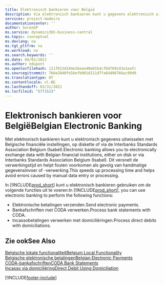 ```yaml
---
title: Elektronisch bankieren voor België
description: Via elektronisch bankieren kunt u gegevens elektronisch uitwisselen met Belgische financiële instellingen. Gegevens kunnen per schijf of via een modem of Isabel (Interbanks Standards Association Belgium) worden uitgewisseld. Op deze manier profiteert u van een snellere verwerkingstijd en voorkomt u fouten als gevolg van handmatige gegevensinvoer of -verwerking.
services: project-madeira
documentationcenter: ''
author: SorenGP
ms.service: dynamics365-business-central
ms.topic: conceptual
ms.devlang: na
ms.tgt_pltfrm: na
ms.workload: na
ms.search.keywords: ''
ms.date: 04/01/2021
ms.author: edupont
ms.openlocfilehash: 121f012d244e16eae40e01b4cf69769143a1eafc
ms.sourcegitcommit: 766e2840fd16efb901d211d7fa64d96766ac99d9
ms.translationtype: HT
ms.contentlocale: nl-BE
ms.lasthandoff: 03/31/2021
ms.locfileid: "5771513"
---
```

# <a name="belgian-electronic-banking"></a><span data-ttu-id="062d5-105">Elektronisch bankieren voor België</span><span class="sxs-lookup"><span data-stu-id="062d5-105">Belgian Electronic Banking</span></span>
<span data-ttu-id="062d5-106">Met elektronisch bankieren kunt u elektronisch gegevens uitwisselen met Belgische financiële instellingen, op diskette of via de Interbanks Standards Association Belgium (Isabel).</span><span class="sxs-lookup"><span data-stu-id="062d5-106">Electronic banking allows you to electronically exchange data with Belgian financial institutions, either on disk or via Interbanks Standards Association Belgium (Isabel).</span></span> <span data-ttu-id="062d5-107">Dit versnelt de verwerkingstijd en helpt fouten voorkomen als gevolg van handmatige gegevensinvoer of -verwerking.</span><span class="sxs-lookup"><span data-stu-id="062d5-107">This speeds up processing time and helps avoid errors caused by manual data entry or processing.</span></span>  

<span data-ttu-id="062d5-108">In [!INCLUDE[prod_short](../../includes/prod_short.md)] kunt u elektronisch bankieren gebruiken om de volgende functies uit te voeren:</span><span class="sxs-lookup"><span data-stu-id="062d5-108">In [!INCLUDE[prod_short](../../includes/prod_short.md)], you can use electronic banking to perform the following functions:</span></span>  

- <span data-ttu-id="062d5-109">Elektronische betalingen verzenden.</span><span class="sxs-lookup"><span data-stu-id="062d5-109">Send electronic payments.</span></span>  
- <span data-ttu-id="062d5-110">Bankafschriften met CODA verwerken.</span><span class="sxs-lookup"><span data-stu-id="062d5-110">Process bank statements with CODA.</span></span>  
- <span data-ttu-id="062d5-111">Incassobetalingen verwerken met domiciliëringen.</span><span class="sxs-lookup"><span data-stu-id="062d5-111">Process direct debits with domiciliations.</span></span>  

## <a name="see-also"></a><span data-ttu-id="062d5-112">Zie ook</span><span class="sxs-lookup"><span data-stu-id="062d5-112">See Also</span></span>  
[<span data-ttu-id="062d5-113">Belgische lokale functionaliteit</span><span class="sxs-lookup"><span data-stu-id="062d5-113">Belgium Local Functionality</span></span>](belgium-local-functionality.md)  
[<span data-ttu-id="062d5-114">Belgische elektronische betalingen</span><span class="sxs-lookup"><span data-stu-id="062d5-114">Belgian Electronic Payments</span></span>](belgian-electronic-payments.md)  
[<span data-ttu-id="062d5-115">CODA-bankafschriften</span><span class="sxs-lookup"><span data-stu-id="062d5-115">CODA Bank Statements</span></span>](coda-bank-statements.md)  
[<span data-ttu-id="062d5-116">Incasso via domiciliëring</span><span class="sxs-lookup"><span data-stu-id="062d5-116">Direct Debit Using Domiciliation</span></span>](direct-debit-using-domiciliation.md)


[!INCLUDE[footer-include](../../includes/footer-banner.md)]